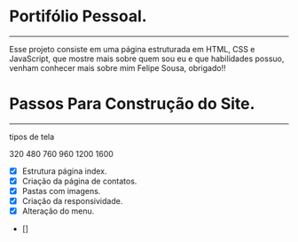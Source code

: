 # Portifólio Pessoal.

<hr>

Esse projeto consiste em uma página estruturada em HTML, CSS e JavaScript, que mostre mais sobre quem sou eu e que habilidades possuo, venham conhecer mais sobre mim Felipe Sousa, obrigado!!

# Passos Para Construção do Site.

<hr>

tipos de tela 

320
480
760
960
1200
1600

- [x] Estrutura página index.
- [x] Criação da página de contatos.
- [x] Pastas com imagens.
- [x] Criação da responsividade.
- [x] Alteração do menu.
- [] 